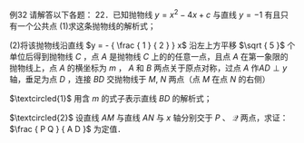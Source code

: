 例32 请解答以下各题： 22．已知抛物线 $y = x ^ { 2 } - 4 x + c$ 与直线 $y = - 1$ 有且只有一个公共点
(1)求这条抛物线的解析式；

(2)将该抛物线沿直线 $y = - { \frac { 1 } { 2 } } x$ 沿左上方平移 $\sqrt { 5 }$ 个单位后得到抛物线 $C$ ，点 $A$ 是抛物线 $C$ 上的的任意一点，且点 $A$ 在第一象限的抛物线上，点 $A$ 的横坐标为 $m$ ， $A$ 和 $B$ 两点关于原点对称，过点 $A$ 作$A D \perp y$ 轴，垂足为点 $D$ ，连接 $B D$ 交抛物线于 $M , \ N$ 两点（点 $M$ 在点 $N$ 的右侧）

$\textcircled{1}$ 用含 $m$ 的式子表示直线 $B D$ 的解析式；

$\textcircled{2}$ 设直线 $A M$ 与直线 $A N$ 与 $x$ 轴分别交于 $P$ 、 $\mathcal { Q }$ 两点，求证： $\frac { P Q } { A D }$ 为定值．
